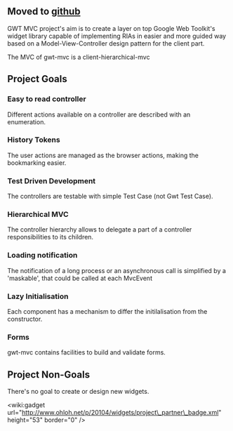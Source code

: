 ## Moved to [github](https://github.com/wokier/gwt-mvc) ##

GWT MVC project's aim is to create a layer on top Google Web Toolkit's widget library capable of implementing RIAs in easier and more guided way based on a Model-View-Controller design pattern for the client part.

The MVC of gwt-mvc is a client-hierarchical-mvc

## Project Goals ##

### Easy to read controller ###
Different actions available on a controller are described with an enumeration.

### History Tokens ###
The user actions are managed as the browser actions, making the bookmarking easier.

### Test Driven Development ###
The controllers are testable with simple Test Case (not Gwt Test Case).

### Hierarchical MVC ###
The controller hierarchy allows to delegate a part of a controller responsibilities to its children.

### Loading notification ###
The notification of a long process or an asynchronous call is simplified by a 'maskable', that could be called at each MvcEvent

### Lazy Initialisation ###
Each component has a mechanism to differ the initilalisation from the constructor.

### Forms ###
gwt-mvc contains facilities to build and validate forms.


## Project Non-Goals ##
There's no goal to create or design new widgets.

&lt;wiki:gadget url="http://www.ohloh.net/p/20104/widgets/project\_partner\_badge.xml" height="53"  border="0" /&gt;